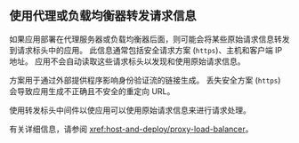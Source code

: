 ## <a name="forward-request-information-with-a-proxy-or-load-balancer"></a>使用代理或负载均衡器转发请求信息

如果应用部署在代理服务器或负载均衡器后面，则可能会将某些原始请求信息转发到请求标头中的应用。 此信息通常包括安全请求方案 (`https`)、主机和客户端 IP 地址。 应用不会自动读取这些请求标头以发现和使用原始请求信息。

方案用于通过外部提供程序影响身份验证流的链接生成。 丢失安全方案 (`https`) 会导致应用生成不正确且不安全的重定向 URL。

使用转发标头中间件以使应用可以使用原始请求信息来进行请求处理。

有关详细信息，请参阅 <xref:host-and-deploy/proxy-load-balancer>。
